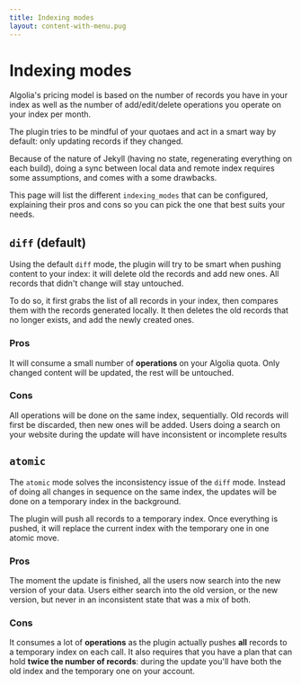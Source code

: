 ```yaml
---
title: Indexing modes
layout: content-with-menu.pug
---
```


# Indexing modes

Algolia's pricing model is based on the number of records you have in your index
as well as the number of add/edit/delete operations you operate on your index
per month.

The plugin tries to be mindful of your quotaes and act in a smart way by
default: only updating records if they changed.

Because of the nature of Jekyll (having no state, regenerating everything on
each build), doing a sync between local data and remote index requires some
assumptions, and comes with a some drawbacks.

This page will list the different `indexing_modes` that can be configured,
explaining their pros and cons so you can pick the one that best suits your
needs.

## `diff` (default)

Using the default `diff` mode, the plugin will try to be smart when pushing
content to your index: it will delete old the records and add new ones. All
records that didn't change will stay untouched.

To do so, it first grabs the list of all records in your index, then compares
them with the records generated locally. It then deletes the old records that no
longer exists, and add the newly created ones.

### Pros

It will consume a small number of **operations** on your Algolia quota. Only
changed content will be updated, the rest will be untouched.

### Cons

All operations will be done on the same index, sequentially. Old records will
first be discarded, then new ones will be added. Users doing a search on your
website during the update will have inconsistent or incomplete results

## `atomic`

The `atomic` mode solves the inconsistency issue of the `diff` mode. Instead of
doing all changes in sequence on the same index, the updates will be done on
a temporary index in the background.

The plugin will push all records to a temporary index. Once everything is
pushed, it will replace the current index with the temporary one in one atomic
move.

### Pros

The moment the update is finished, all the users now search into the new version
of your data. Users either search into the old version, or the new version, but
never in an inconsistent state that was a mix of both.

### Cons

It consumes a lot of **operations** as the plugin actually pushes **all**
records to a temporary index on each call. It also requires that you have a plan
that can hold **twice the number of records**: during the update you'll have
both the old index and the temporary one on your account.

